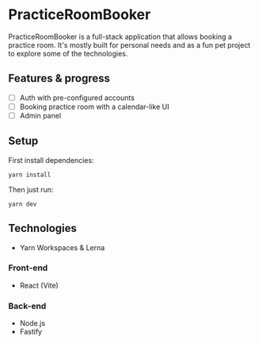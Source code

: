 # PracticeRoomBooker

PracticeRoomBooker is a full-stack application that allows booking a practice room. It's mostly built for personal needs and as a fun pet project to explore some of the technologies.

## Features & progress

- [ ] Auth with pre-configured accounts
- [ ] Booking practice room with a calendar-like UI
- [ ] Admin panel

## Setup

First install dependencies:

```
yarn install
```

Then just run:

```
yarn dev
```

## Technologies

- Yarn Workspaces & Lerna

### Front-end

- React (Vite)

### Back-end

- Node.js
- Fastify
